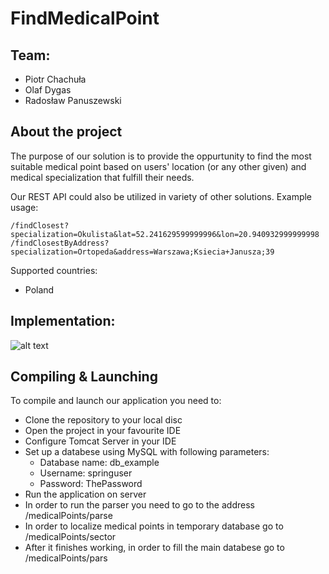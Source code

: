# FindMedicalPoint
## Team:
 - Piotr Chachuła
 - Olaf Dygas
 - Radosław Panuszewski
 
 ## About the project
 The purpose of our solution is to provide the oppurtunity to find the most suitable medical point based on users' location (or any other given) and medical specialization that fulfill their needs.
 
 Our REST API could also be utilized in variety of other solutions. 
 Example usage:
 ```
 /findClosest?specialization=Okulista&lat=52.241629599999996&lon=20.940932999999998
 /findClosestByAddress?specialization=Ortopeda&address=Warszawa;Ksiecia+Janusza;39
 ```
 Supported countries:
 - Poland
 
 ## Implementation:
 ![alt text](https://imageshack.com/a/img923/5241/0mlV8p.png)
 
 ## Compiling & Launching
 To compile and launch our application you need to:
 - Clone the repository to your local disc
 - Open the project in your favourite IDE
 - Configure Tomcat Server in your IDE
 - Set up a databese using MySQL with following parameters:
      - Database name: db_example
      - Username: springuser
      - Password: ThePassword 
 - Run the application on server
 - In order to run the parser you need to go to the address /medicalPoints/parse
 - In order to localize medical points in temporary database go to /medicalPoints/sector
 - After it finishes working, in order to fill the main databese go to /medicalPoints/pars
 

